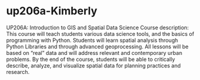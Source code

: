 # up206a-Kimberly
UP206A: Introduction to GIS and Spatial Data Science
Course description: This course will teach students various data science tools, and the basics of programming with Python. Students will learn spatial analysis through Python Libraries and through advanced geoprocessing. All lessons will be based on “real” data and will address relevant and contemporary urban problems. By the end of the course, students will be able to critically describe, analyze, and visualize spatial data for planning practices and research.
